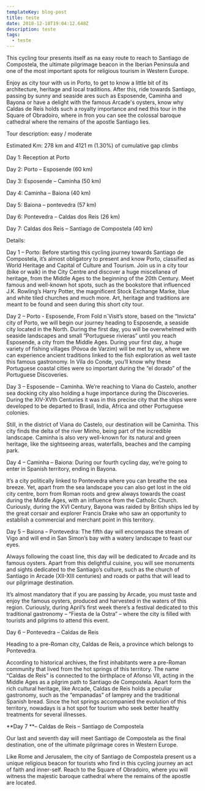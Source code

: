 ```yaml
---
templateKey: blog-post
title: teste
date: 2018-12-18T19:04:12.648Z
description: teste
tags:
  - teste
---
```

This cycling tour presents itself as na easy route to reach to Santiago de Compostela, the ultimate pilgrimage beacon in the Iberian Peninsula and one of the most important spots for religious tourism in Western Europe.



Enjoy as city tour with us in Porto, to get to know a little bit of its architecture, heritage and local traditions. After this, ride towards Santiago, passing by sunny and seaside ares such as Esposende, Caminha and Bayona or have a delight with the famous Arcade's oysters, know why Caldas de Reis holds such a royalty importance and ned this tour in the Square of Obradoiro, where in fron you can see the colossal baroque cathedral where the remains of the apostle Santiago lies.



Tour description: easy / moderate



Estimated Km:  278 km and 4121 m (1.30%) of cumulative gap climbs  



 



Day 1: Reception at Porto



Day 2: Porto – Esposende (60 km)



Day 3: Esposende – Caminha (50 km)



Day 4: Caminha – Baiona (40 km)



Day 5: Baiona – pontevedra (57 km)



Day 6: Pontevedra – Caldas dos Reis (26 km)



Day 7: Caldas dos Reis – Santiago de Compostela (40 km)



 



 



Details:



 



Day 1 – Porto: Before starting this cycling journey towards Santiago de Compostela, it’s almost obligatory to present and know Porto, classified as World Heritage and Capital of Culture and Tourism. Join us in a city tour (bike or walk) in the City Centre and discover a huge miscellanea of heritage, from the Middle Ages to the beginning of the 20th Century. Meet famous and well-known hot spots, such as the bookstore that influenced J.K. Rowling’s Harry Potter, the magnificent Stock Exchange Marke, blue and white tiled churches and much more. Art, heritage and traditions are meant to be found and seen during this short city tour.



 



Day 2 – Porto - Esposende, From Fold n´Visit’s store, based on the “Invicta” city of Porto, we will begin our journey heading to Esposende, a seaside city located in the North. During the first day, you will be overwhelmed with seaside landscapes and small “Portuguese rivieras” until you reach Esposende, a city from the Middle Ages. During your first day, a huge variety of fishing villages (Póvoa de Varzim) will be met by us, where we can experience ancient traditions linked to the fish exploration as well taste this famous gastronomy. In Vila do Conde, you’ll know why these Portuguese coastal cities were so important during the “el dorado” of the Portuguese Discoveries.



 



Day 3 – Esposende – Caminha. We’re reaching to Viana do Castelo, another sea docking city also holding a huge importance during the Discoveries. During the XIV-XVth Centuries it was in this precise city that the ships were developed to be departed to Brasil, India, Africa and other Portuguese colonies.



Still, in the district of Viana do Castelo, our destination will be Caminha. This city finds the delta of the river Minho, being part of the incredible landscape. Caminha is also very well-known for its natural and green heritage, like the sightseeing areas, waterfalls, beaches and the camping park.



 



Day 4 – Caminha – Baiona: During our fourth cycling day, we’re going to enter in Spanish territory, ending in Bayona.



It’s a city politically linked to Pontevedra where you can breathe the sea breeze. Yet, apart from the sea landscape you can also get lost in the old city centre, born from Roman roots and grew always towards the coast during the Middle Ages, with an influence from the Catholic Church. Curiously, during the XVI Century, Bayona was raided by British ships led by the great corsair and explorer Francis Drake who saw an opportunity to establish a commercial and merchant point in this territory.



 



Day 5 – Baiona – Pontevedra: The fifth day will encompass the stream of Vigo and will end in San Simon’s bay with a watery landscape to feast our eyes.



Always following the coast line, this day will be dedicated to Arcade and its famous oysters. Apart from this delightful cuisine, you will see monuments and sights dedicated to the Santiago’s culture, such as the church of Santiago in Arcade (XII-XIII centuries) and roads or paths that will lead to our pilgrimage destination.



It’s almost mandatory that if you are passing by Arcade, you must taste and enjoy the famous oysters, produced and harvested in the waters of this region. Curiously, during April’s first week there’s a festival dedicated to this traditional gastronomy – “Fiesta de la Ostra” – where the city is filled with tourists and pilgrims to attend this event.



 



Day 6 – Pontevedra – Caldas de Reis



Heading to a pre-Roman city, Caldas de Reis, a province which belongs to Pontevedra.



According to historical archives, the first inhabitants were a pre-Roman community that lived from the hot springs of this territory. The name “Caldas de Reis” is connected to the birthplace of Afonso VII, acting in the Middle Ages as a pilgrim path to Santiago de Compostela. Apart form the rich cultural heritage, like Arcade, Caldas de Reis holds a peculiar gastronomy, such as the “empanadas” of lamprey and the traditional Spanish bread. Since the hot springs accompanied the evolution of this territory, nowadays is a hot spot for tourism who seek better healthy treatments for several illnesses.



 



**Day 7 **– Caldas de Reis – Santiago de Compostela



Our last and seventh day will meet Santiago de Compostela as the final destination, one of the ultimate pilgrimage cores in Western Europe.



Like Rome and Jerusalem, the city of Santiago de Compostela present us a unique religious beacon for tourists who find in this cycling journey an act of faith and inner-self. Reach to the Square of Obradoiro, where you will witness the majestic baroque cathedral where the remains of the apostle are located.
